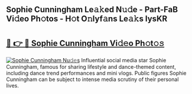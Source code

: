 ## Sophie Cunningham Le𝚊𝚔ed N𝚞𝚍e - Part-FaB Vi𝚍eo Ph𝚘tos - H𝚘t O𝚗lyf𝚊ns Le𝚊𝚔s IysKR

# <h2><a href="http://hf73sq.feru.top/?c=Sophie+Cunningham">🔗 👉 🔴 Sophie Cunningham Vi𝚍𝚎o Ph𝚘t𝚘𝚜</a></h2>

[![Sophie Cunningham Nu𝚍𝚎s](https://i.imgur.com/0TWrTi3.gif)](http://hf73sq.feru.top/?c=Sophie+Cunningham)
Influential social media star Sophie Cunningham, famous for sharing lifestyle and dance-themed content, including dance trend performances and mini vlogs. Public figures Sophie Cunningham can be subject to intense media scrutiny of their personal lives. 
